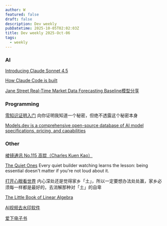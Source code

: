 ```yaml
---
author: W
featured: false
draft: false
description: Dev weekly
pubDatetime: 2025-10-05T02:02:03Z
title: Dev weekly 2025-Oct-06
tags:
  - weekly
---
```


### AI

[]()

[]()

[]()

[Introducing Claude Sonnet 4.5](https://www.anthropic.com/news/claude-sonnet-4-5)

[]()

[]()

[How Claude Code is built](https://newsletter.pragmaticengineer.com/p/how-claude-code-is-built)

[]()

[]()

[]()

[Jane Street Real-Time Market Data Forecasting Baseline模型分享](https://blog.csdn.net/weixin_51484067/article/details/142932726)

[]()

### Programming

[]()

[]()

[]()

[]()

[]()

[]()

[零知识证明入门](https://catcoding.me/p/zero-knowledge-proof/) 向你证明我知道一个秘密，但绝不透露这个秘密本身

[Models.dev is a comprehensive open-source database of AI model specifications, pricing, and capabilities](https://github.com/sst/models.dev)

[]()

[]()

### Other

[]()

[棱镜通讯 No.115 高锟（Charles Kuen Kao）](https://wangyurui.com/posts/leng-jing-tong-xun-no-115-gao-kun-charles-kuen-k-71aeefc4)

[The Quiet Ones](https://writing.nikunjk.com/p/the-quiet-ones) Every quiet builder watching learns the lesson: being essential doesn't matter if you're not loud about it.

[打开心眼看世界](https://www.hecaitou.com/2025/09/Open-your-mind-and-see-the-world.html) 内心深处还是觉得家乡「土」，所以一定要想办法处处赢，家乡必须每一样都是最好的，去消解那种对「土」的自卑

[The Little Book of Linear Algebra](https://little-book-of.github.io/linear-algebra/books/en-US/lab.html)

[AI视频去水印软件](https://www.wuhenai.com/)

[]()

[爱下电子书](https://ixdzs8.com/)

[]()

[]()

[]()

[]()

[]()

[]()

[]()

[]()

[]()

[]()

[]()

[]()

